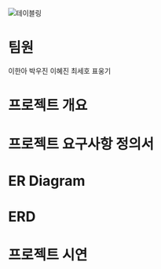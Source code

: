 ![테이블링](https://github.com/beyond-sw-camp/be07-1st-7team-Tabling/assets/55376327/39212172-3b71-472f-a5ca-0a6d8444481d)

# 팀원
이한아 박우진 이혜진 최세호 표웅기

# 프로젝트 개요

# 프로젝트 요구사항 정의서

# ER Diagram

# ERD

# 프로젝트 시연


